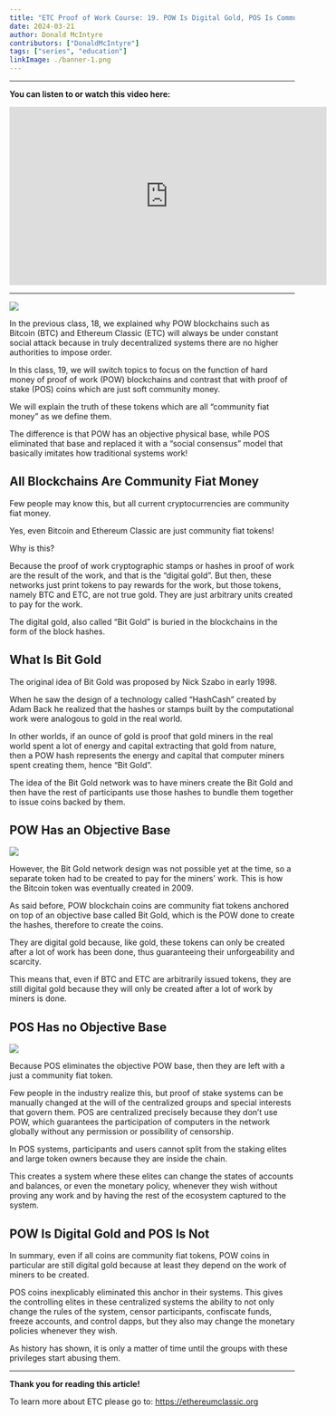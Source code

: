 ```yaml
---
title: "ETC Proof of Work Course: 19. POW Is Digital Gold, POS Is Community Fiat Money"
date: 2024-03-21
author: Donald McIntyre
contributors: ["DonaldMcIntyre"]
tags: ["series", "education"]
linkImage: ./banner-1.png
---
```


---
**You can listen to or watch this video here:**

<iframe width="560" height="315" src="https://www.youtube.com/embed/zpf2hH6zC5U" title="YouTube video player" frameborder="0" allow="accelerometer; autoplay; clipboard-write; encrypted-media; gyroscope; picture-in-picture; web-share" allowfullscreen></iframe>

---

![](./banner-1.png)

In the previous class, 18, we explained why POW blockchains such as Bitcoin (BTC) and Ethereum Classic (ETC) will always be under constant social attack because in truly decentralized systems there are no higher authorities to impose order.

In this class, 19, we will switch topics to focus on the function of hard money of proof of work (POW) blockchains and contrast that with proof of stake (POS) coins which are just soft community money.

We will explain the truth of these tokens which are all “community fiat money” as we define them.

The difference is that POW has an objective physical base, while POS eliminated that base and replaced it with a “social consensus” model that basically imitates how traditional systems work!

## All Blockchains Are Community Fiat Money

Few people may know this, but all current cryptocurrencies are community fiat money. 

Yes, even Bitcoin and Ethereum Classic are just community fiat tokens!

Why is this? 

Because the proof of work cryptographic stamps or hashes in proof of work are the result of the work, and that is the “digital gold”. But then, these networks just print tokens to pay rewards for the work, but those tokens, namely BTC and ETC, are not true gold. They are just arbitrary units created to pay for the work.

The digital gold, also called “Bit Gold” is buried in the blockchains in the form of the block hashes. 

## What Is Bit Gold

The original idea of Bit Gold was proposed by Nick Szabo in early 1998. 

When he saw the design of a technology called “HashCash” created by Adam Back he realized that the hashes or stamps built by the computational work were analogous to gold in the real world.

In other worlds, if an ounce of gold is proof that gold miners in the real world spent a lot of energy and capital extracting that gold from nature, then a POW hash represents the energy and capital that computer miners spent creating them, hence “Bit Gold”.

The idea of the Bit Gold network was to have miners create the Bit Gold and then have the rest of participants use those hashes to bundle them together to issue coins backed by them.

## POW Has an Objective Base

![](./1.png)

However, the Bit Gold network design was not possible yet at the time, so a separate token had to be created to pay for the miners’ work. This is how the Bitcoin token was eventually created in 2009.

As said before, POW blockchain coins are community fiat tokens anchored on top of an objective base called Bit Gold, which is the POW done to create the hashes, therefore to create the coins.

They are digital gold because, like gold, these tokens can only be created after a lot of work has been done, thus guaranteeing their unforgeability and scarcity.

This means that, even if BTC and ETC are arbitrarily issued tokens, they are still digital gold because they will only be created after a lot of work by miners is done.

## POS Has no Objective Base

![](./2.png)

Because POS eliminates the objective POW base, then they are left with a just a community fiat token.

Few people in the industry realize this, but proof of stake systems can be manually changed at the will of the centralized groups and special interests that govern them. POS are centralized precisely because they don’t use POW, which guarantees the participation of computers in the network globally without any permission or possibility of censorship.

In POS systems, participants and users cannot split from the staking elites and large token owners because they are inside the chain.

This creates a system where these elites can change the states of accounts and balances, or even the monetary policy, whenever they wish without proving any work and by having the rest of the ecosystem captured to the system.

## POW Is Digital Gold and POS Is Not

In summary, even if all coins are community fiat tokens, POW coins in particular are still digital gold because at least they depend on the work of miners to be created.

POS coins inexplicably eliminated this anchor in their systems. This gives the controlling elites in these centralized systems the ability to not only change the rules of the system, censor participants, confiscate funds, freeze accounts, and control dapps, but they also may change the monetary policies whenever they wish.

As history has shown, it is only a matter of time until the groups with these privileges start abusing them.

---

**Thank you for reading this article!**

To learn more about ETC please go to: https://ethereumclassic.org
